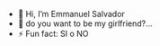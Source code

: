 - 👋 Hi, I’m Emmanuel Salvador 
- 👀 do you want to be my girlfriend?...
- ⚡ Fun fact: SI o NO

<!---
Emmanuel2120/Emmanuel2120 is a ✨ special ✨ repository because its `README.md` (this file) appears on your GitHub profile.
You can click the Preview link to take a look at your changes.
---> 
